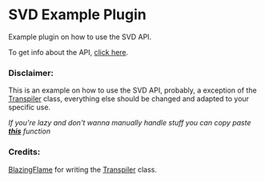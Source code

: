 # SVD Example Plugin
Example plugin on how to use the SVD API.

To get info about the API, [click here](https://www.sshost.club/).

### Disclaimer:
This is an example on how to use the SVD API, probably, a exception of the [Transpiler](https://github.com/Senior-S/SVD-Example-Use/blob/main/SVDLibrary/Patches/PlayerVoiceTranspiler.cs) class, everything else should be changed and adapted to your specific use.

*If you're lazy and don't wanna manually handle stuff you can copy paste **[this](https://github.com/Senior-S/SVD-Example-Use/blob/main/SVDLibrary/ProjectMain.cs#L137)** function*

### Credits:
[BlazingFlame](https://github.com/DanielWillett) for writing the [Transpiler](https://github.com/Senior-S/SVD-Example-Use/blob/main/SVDLibrary/Patches/PlayerVoiceTranspiler.cs) class.